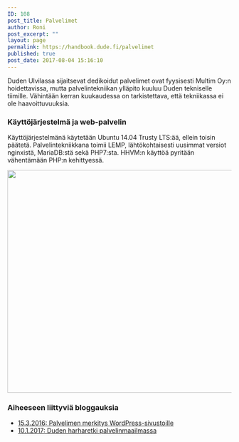 ```yaml
---
ID: 108
post_title: Palvelimet
author: Roni
post_excerpt: ""
layout: page
permalink: https://handbook.dude.fi/palvelimet
published: true
post_date: 2017-08-04 15:16:10
---
```

Duden Ulvilassa sijaitsevat dedikoidut palvelimet ovat fyysisesti Multim Oy:n hoidettavissa, mutta palvelintekniikan ylläpito kuuluu Duden tekniselle tiimille. Vähintään kerran kuukaudessa on tarkistettava, että tekniikassa ei ole haavoittuvuuksia.

<h3>Käyttöjärjestelmä ja web-palvelin</h3>

Käyttöjärjestelmänä käytetään Ubuntu 14.04 Trusty LTS:ää, ellein toisin päätetä. Palvelintekniikkana toimii LEMP, lähtökohtaisesti uusimmat versiot nginxistä, MariaDB:stä sekä PHP7:sta. HHVM:n käyttöä pyritään vähentämään PHP:n kehittyessä.

<img class="alignnone size-full wp-image-2109" src="https://www.dude.fi/tiedostot/dude-servut-2017.png" alt="" width="730" height="500" />

<h3>Aiheeseen liittyviä bloggauksia</h3>

<ul>
<li><a href="https://www.dude.fi/wordpress-optimoitu-palvelin">15.3.2016: Palvelimen merkitys WordPress-sivustoille</a></li>
<li><a href="https://www.dude.fi/harharetki-palvelinmaailmassa">10.1.2017: Duden harharetki palvelinmaailmassa</a></li>
</ul>